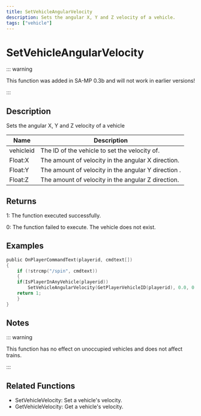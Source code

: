 ```yaml
---
title: SetVehicleAngularVelocity
description: Sets the angular X, Y and Z velocity of a vehicle.
tags: ["vehicle"]
---
```


# SetVehicleAngularVelocity

::: warning

This function was added in SA-MP 0.3b and will not work in earlier versions!

:::

## Description

Sets the angular X, Y and Z velocity of a vehicle

| Name      | Description                                         |
| --------- | --------------------------------------------------- |
| vehicleid | The ID of the vehicle to set the velocity of.       |
| Float:X   | The amount of velocity in the angular X direction.  |
| Float:Y   | The amount of velocity in the angular Y direction . |
| Float:Z   | The amount of velocity in the angular Z direction.  |

## Returns

1: The function executed successfully.

0: The function failed to execute. The vehicle does not exist.

## Examples

```c
public OnPlayerCommandText(playerid, cmdtext[])
{
    if (!strcmp("/spin", cmdtext))
    {
	if(IsPlayerInAnyVehicle(playerid))
        SetVehicleAngularVelocity(GetPlayerVehicleID(playerid), 0.0, 0.0, 2.0);
	return 1;
    }
}
```

## Notes

::: warning

This function has no effect on unoccupied vehicles and does not affect trains.

:::

## Related Functions

- SetVehicleVelocity: Set a vehicle's velocity.
- GetVehicleVelocity: Get a vehicle's velocity.
